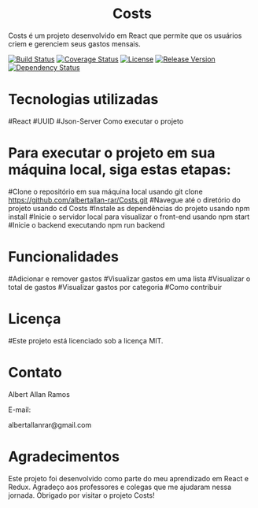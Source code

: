 <h1 align="center">Costs</h1>
Costs é um projeto desenvolvido em React que permite que os usuários criem e gerenciem seus gastos mensais.

[![Build Status](https://travis-ci.com/albertallan-rar/Costs.svg?branch=main)](https://travis-ci.com/albertallan-rar/Costs)
[![Coverage Status](https://coveralls.io/repos/github/albertallan-rar/Costs/badge.svg?branch=main)](https://coveralls.io/github/albertallan-rar/Costs?branch=main)
[![License](https://img.shields.io/github/license/albertallan-rar/Costs)](https://github.com/albertallan-rar/Costs/blob/main/LICENSE)
[![Release Version](https://img.shields.io/github/v/release/albertallan-rar/Costs)](https://github.com/albertallan-rar/Costs/releases)
[![Dependency Status](https://david-dm.org/albertallan-rar/Costs/status.svg)](https://david-dm.org/albertallan-rar/Costs)


<h1>Tecnologias utilizadas</h1>

#React
#UUID
#Json-Server
Como executar o projeto

<h1>Para executar o projeto em sua máquina local, siga estas etapas:</h1>

#Clone o repositório em sua máquina local usando git clone https://github.com/albertallan-rar/Costs.git
#Navegue até o diretório do projeto usando cd Costs
#Instale as dependências do projeto usando npm install
#Inicie o servidor local para visualizar o front-end usando npm start
#Inicie o backend executando npm run backend

<h1>Funcionalidades</h1>
#Adicionar e remover gastos
#Visualizar gastos em uma lista
#Visualizar o total de gastos
#Visualizar gastos por categoria
#Como contribuir

<h1>Licença</h1>
#Este projeto está licenciado sob a licença MIT.

<h1>Contato</h1>
<p>Albert Allan Ramos</p>
<span>E-mail:</span><p> albertallanrar@gmail.com </p>

<h1>Agradecimentos</h1>
Este projeto foi desenvolvido como parte do meu aprendizado em React e Redux. Agradeço aos professores e colegas que me ajudaram nessa jornada.
Obrigado por visitar o projeto Costs!
